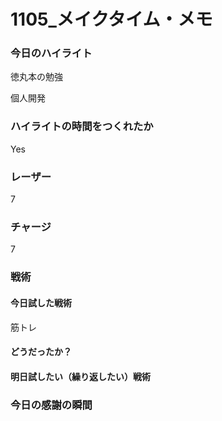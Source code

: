 # 1105\_メイクタイム・メモ

### 今日のハイライト

徳丸本の勉強

個人開発

### ハイライトの時間をつくれたか

Yes

### レーザー

7

### チャージ

7

### 戦術

#### 今日試した戦術

筋トレ

#### どうだったか？

#### 明日試したい（繰り返したい）戦術

### 今日の感謝の瞬間
